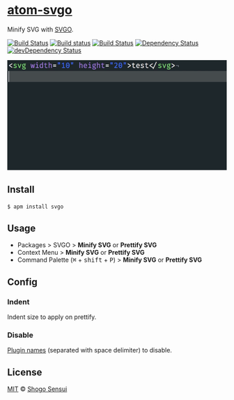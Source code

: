 # [atom-svgo](https://atom.io/packages/svgo)

Minify SVG with [SVGO](http://github.com/svg/svgo).

[![Build Status](https://travis-ci.org/1000ch/atom-svgo.svg?branch=master)](https://travis-ci.org/1000ch/atom-svgo)
[![Build status](https://ci.appveyor.com/api/projects/status/5nwje50xtlplpbxd?svg=true)](https://ci.appveyor.com/project/1000ch/atom-svgo)
[![Build Status](https://circleci.com/gh/1000ch/atom-svgo/tree/master.svg?style=shield&circle-token=948bf903ddab915de586ad0afe69cee03dcf3ca1)](https://circleci.com/gh/1000ch/atom-svgo)
[![Dependency Status](https://david-dm.org/1000ch/atom-svgo.svg)](https://david-dm.org/1000ch/atom-svgo)
[![devDependency Status](https://david-dm.org/1000ch/atom-svgo/dev-status.svg)](https://david-dm.org/1000ch/atom-svgo?type=dev)

![demo](demo.gif)

## Install

```bash
$ apm install svgo
```

## Usage

- Packages > SVGO > **Minify SVG** or **Prettify SVG**
- Context Menu > **Minify SVG** or **Prettify SVG**
- Command Palette (<kbd>⌘</kbd> + <kbd>shift</kbd> + <kbd>P</kbd>) > **Minify SVG** or **Prettify SVG**

## Config

### Indent

Indent size to apply on prettify.

### Disable

[Plugin names](https://github.com/svg/svgo#what-it-can-do) (separated with space delimiter) to disable.

## License

[MIT](https://1000ch.mit-license.org) © [Shogo Sensui](https://github.com/1000ch)
